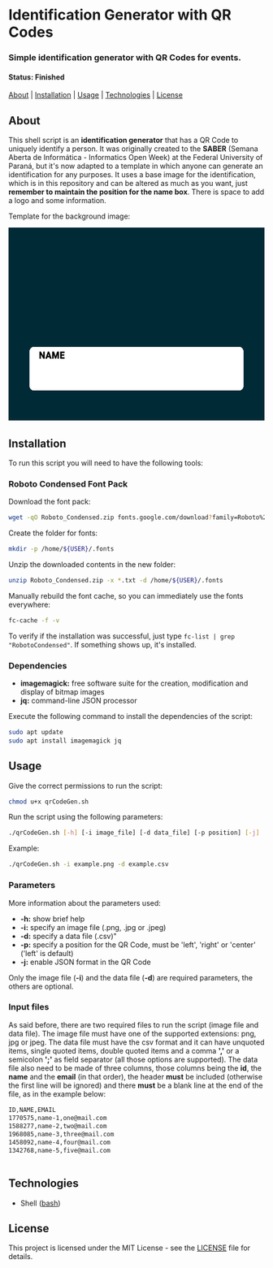 # Identification Generator with QR Codes

### Simple identification generator with QR Codes for events.

#### Status: Finished

[About](#about) | [Installation](#installation) | [Usage](#usage) | [Technologies](#technologies) | [License](#license)

## About

This shell script is an **identification generator** that has a QR Code to uniquely identify a person. It was originally created to the **SABER** (Semana Aberta de Informática - Informatics Open Week) at the Federal University of Paraná, but it's now adapted to a template in which anyone can generate an identification for any purposes. It uses a base image for the identification, which is in this repository and can be altered as much as you want, just **remember to maintain the position for the name box**. There is space to add a logo and some information.

Template for the background image:

<img src="example.png" width="542.5" height="380">

## Installation

To run this script you will need to have the following tools:

### Roboto Condensed Font Pack

Download the font pack:
```bash
wget -qO Roboto_Condensed.zip fonts.google.com/download?family=Roboto%20Condensed
```

Create the folder for fonts:
```bash
mkdir -p /home/${USER}/.fonts
```

Unzip the downloaded contents in the new folder:
```bash
unzip Roboto_Condensed.zip -x *.txt -d /home/${USER}/.fonts
```

Manually rebuild the font cache, so you can immediately use the fonts everywhere:
```bash
fc-cache -f -v
```

To verify if the installation was successful, just type `fc-list | grep "RobotoCondensed"`. If something shows up, it's installed.

### Dependencies

- **imagemagick:** free software suite for the creation, modification and display of bitmap images
- **jq:** command-line JSON processor

Execute the following command to install the dependencies of the script:

```bash
sudo apt update
sudo apt install imagemagick jq
```

## Usage

Give the correct permissions to run the script:
```bash
chmod u+x qrCodeGen.sh
```

Run the script using the following parameters:
```bash
./qrCodeGen.sh [-h] [-i image_file] [-d data_file] [-p position] [-j]
```

Example:
```bash
./qrCodeGen.sh -i example.png -d example.csv
```

### Parameters

More information about the parameters used:

- **-h:** show brief help
- **-i:** specify an image file (.png, .jpg or .jpeg)
- **-d:** specify a data file (.csv)"
- **-p:** specify a position for the QR Code, must be 'left', 'right' or 'center' ('left' is default)
- **-j:** enable JSON format in the QR Code

Only the image file (**-i**) and the data file (**-d**) are required parameters, the others are optional.

### Input files

As said before, there are two required files to run the script (image file and data file). The image file must have one of the supported extensions: png, jpg or jpeg. The data file must have the csv format and it can have unquoted items, single quoted items, double quoted items and a comma **','** or a semicolon **';'** as field separator (all those options are supported). The data file also need to be made of three columns, those columns being the **id**, the **name** and the **email** (in that order), the header **must** be included (otherwise the first line will be ignored) and there **must** be a blank line at the end of the file, as in the example below:

```
ID,NAME,EMAIL  
1770575,name-1,one@mail.com  
1588277,name-2,two@mail.com  
1968085,name-3,three@mail.com  
1458092,name-4,four@mail.com  
1342768,name-5,five@mail.com
  
```

## Technologies

- Shell ([bash](https://www.gnu.org/software/bash/))

## License

This project is licensed under the MIT License - see the [LICENSE](LICENSE) file for details.